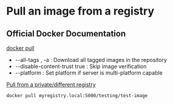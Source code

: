 # Pull an image from a registry

## Official Docker Documentation
[docker pull](https://docs.docker.com/engine/reference/commandline/pull/)  
- --all-tags , -a	:	Download all tagged images in the repository
- --disable-content-trust	true :	Skip image verification
- --platform : Set platform if server is multi-platform capable


[Pull from a private/different registry](https://docs.docker.com/engine/reference/commandline/pull/#pull-from-a-different-registry)  

```docker pull myregistry.local:5000/testing/test-image```

